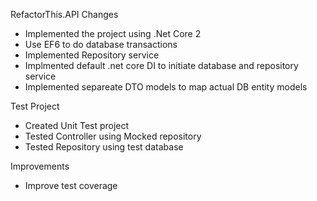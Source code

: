 RefactorThis.API Changes
- Implemented the project using .Net Core 2
- Use EF6 to do database transactions
- Implemented Repository service
- Implmented default .net core DI to initiate database and repository service
- Implemented separeate DTO models to map actual DB entity models

Test Project
- Created Unit Test project
- Tested Controller using Mocked repository
- Tested Repository using test database

Improvements
- Improve test coverage
